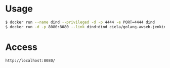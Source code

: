 Usage
=====

```bash
$ docker run --name dind --privileged -d -p 4444 -e PORT=4444 dind
$ docker run -d -p 8080:8080 --link dind:dind ciela/golang-awseb-jenkins
```

Access
======

```
http://localhost:8080/
```
